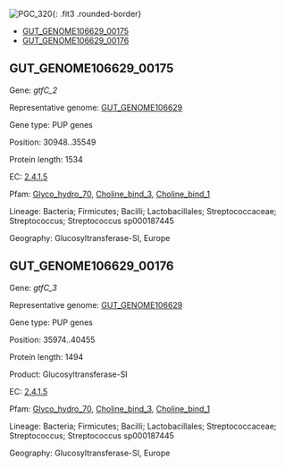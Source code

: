 ![PGC_320](../static/images/Clusters_figure/PGC_320.jpg){: .fit3 .rounded-border}

<ul id="myTab" class="nav nav-tabs">
  <li class="active">
        <a href="#tab1" data-toggle="tab">GUT_GENOME106629_00175</a>
  </li>
<li><a href="#tab2" data-toggle="tab">GUT_GENOME106629_00176</a></li>
</ul>

<div id="myTabContent" class="tab-content">
  <div class="tab-pane fade in active" id="tab1">

<h2 id="GUT_GENOME106629_00175">GUT_GENOME106629_00175</h2>
<p>Gene: <em>gtfC_2</em>
<p>Representative genome: <a href="https://www.ebi.ac.uk/metagenomics/genomes/MGYG-HGUT-01068">GUT_GENOME106629</a></p>
<p>Gene type: PUP genes</p>
<p>Position: 30948..35549</p>
<p>Protein length: 1534</p>
<p>EC: <a href="https://www.brenda-enzymes.org/enzyme.php?ecno=2.4.1.5">2.4.1.5</a></p>
<p>Pfam: <a href="http://pfam.xfam.org/family/Glyco_hydro_70">Glyco_hydro_70</a>, <a href="http://pfam.xfam.org/family/Choline_bind_3">Choline_bind_3</a>, <a href="http://pfam.xfam.org/family/Choline_bind_1">Choline_bind_1</a></p>
<p>Lineage: Bacteria; Firmicutes; Bacilli; Lactobacillales; Streptococcaceae; Streptococcus; Streptococcus sp000187445</p>
<p>Geography: Glucosyltransferase-SI, Europe</p>
  </div>

  <div class="tab-pane fade" id="tab2">

<h2 id="GUT_GENOME106629_00176">GUT_GENOME106629_00176</h2>
<p>Gene: <em>gtfC_3</em></p>
<p>Representative genome: <a href="https://www.ebi.ac.uk/metagenomics/genomes/MGYG-HGUT-01068">GUT_GENOME106629</a></p>
<p>Gene type: PUP genes</p>
<p>Position: 35974..40455</p>
<p>Protein length: 1494</p>
<p>Product: Glucosyltransferase-SI</p>
<p>EC: <a href="https://www.brenda-enzymes.org/enzyme.php?ecno=2.4.1.5">2.4.1.5</a></p>
<p>Pfam: <a href="http://pfam.xfam.org/family/Glyco_hydro_70">Glyco_hydro_70</a>, <a href="http://pfam.xfam.org/family/Choline_bind_3">Choline_bind_3</a>, <a href="http://pfam.xfam.org/family/Choline_bind_1">Choline_bind_1</a></p>
<p>Lineage: Bacteria; Firmicutes; Bacilli; Lactobacillales; Streptococcaceae; Streptococcus; Streptococcus sp000187445</p>
<p>Geography: Glucosyltransferase-SI, Europe</p>

  </div>
</div>
